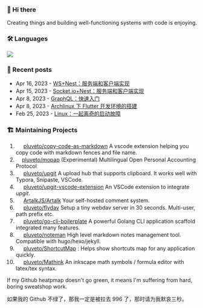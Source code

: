 ### 👋 Hi there 

Creating things and building well-functioning systems with code is enjoying.

### 🛠 Languages

![](https://skillicons.dev/icons?i=go,python,c,cpp,cs,js,ts,java,rust,ocaml,bash)

### 📜 Recent posts

<!-- BLOG-POST-LIST:START -->
 - Apr 16, 2023 - [WS+Nest：服务端和客户端实现](https://www.less-bug.com/posts/ws-nest-js-client-and-server/)
 - Apr 15, 2023 - [Socket.io+Nest：服务端和客户端实现](https://www.less-bug.com/posts/socket-io-nest-js-client-and-server/)
 - Apr 8, 2023 - [GraphQL：快速入门](https://www.less-bug.com/posts/graphql-quick-start/)
 - Apr 8, 2023 - [Archlinux 下 Flutter 开发环境的搭建](https://www.less-bug.com/posts/flutter-development-environment-under-archlinux/)
 - Feb 25, 2023 - [Linux：一起离奇的启动故障](https://www.less-bug.com/posts/linux-a-bizarre-startup-failure/)<!-- BLOG-POST-LIST:END -->

<!--
**pluveto/pluveto** is a ✨ _special_ ✨ repository because its `README.md` (this file) appears on your GitHub profile.

Here are some ideas to get you started:

- 🔭 I’m currently working on ...
- 🌱 I’m currently learning ...
- 👯 I’m looking to collaborate on ...
- 🤔 I’m looking for help with ...
- 💬 Ask me about ...
- 📫 How to reach me: ...
- 😄 Pronouns: ...
- ⚡ Fun fact: ...
-->

### 🏗️ Maintaining Projects

1. <img src="https://skillicons.dev/icons?i=javascript" height="16"> [pluveto/copy-code-as-markdown](https://github.com/pluveto/copy-code-as-markdown) A vscode extension helping you copy code with markdown fences and file name.
2. <img src="https://skillicons.dev/icons?i=rust" height="16">[pluveto/mopap](https://github.com/pluveto/mopap) (Experimental) Multilingual Open Personal Accounting Protocol
3. <img src="https://skillicons.dev/icons?i=go" height="16"> [pluveto/upgit](https://github.com/pluveto/upgit) A upload hub that supports clipboard. It works well with Typora, Snipaste, VSCode.
4. <img src="https://skillicons.dev/icons?i=javascript" height="16"> [pluveto/upgit-vscode-extension](https://github.com/pluveto/upgit-vscode-extension) An VSCode extension to integrate *upgit*.
5. <img src="https://skillicons.dev/icons?i=typescript" height="16"> [ArtalkJS/Artalk](https://github.com/ArtalkJS/Artalk) Your self-hosted comment system.
6. <img src="https://skillicons.dev/icons?i=go" height="16"> [pluveto/flydav](https://github.com/pluveto/flydav) Setup a tiny webdav server in 30 seconds. Multi-user, path prefix etc.
7. <img src="https://skillicons.dev/icons?i=go" height="16"> [pluveto/go-cli-boilerplate](https://github.com/pluveto/go-cli-boilerplate) A powerful Golang CLI application scaffold integrated many features.
8. <img src="https://skillicons.dev/icons?i=go" height="16"> [pluveto/noteman](https://github.com/pluveto/noteman) High level markdown notes management tool. Compatible with hugo/hexo/jekyll.
9. <img src="https://skillicons.dev/icons?i=cs" height="16"> [pluveto/ShortcutMap](https://github.com/pluveto/ShortcutMap) : Helps show shortcuts map for any application quickly.
10. <img src="https://skillicons.dev/icons?i=cs" height="16"> [pluveto/Mathink](https://github.com/pluveto/Mathink) An inkscape math symbols / formula editor with latex/tex syntax.

If my Github heatpmap doesn't go green, it means I'm suffering from hard, boring sweatshop work.

如果我的 Github 不绿了，那我一定是被拉去 996 了，那时请为我默哀三秒。
